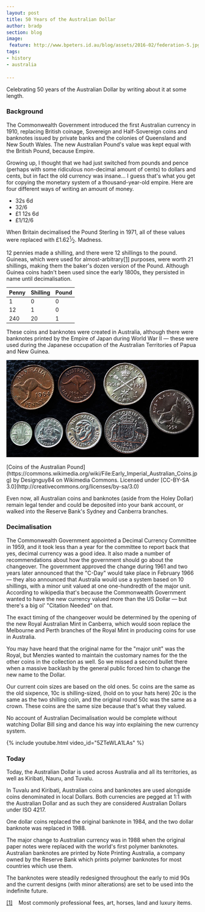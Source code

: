 ```yaml
---
layout: post
title: 50 Years of the Australian Dollar
author: bradp
section: blog
image:
 feature: http://www.bpeters.id.au/blog/assets/2016-02/federation-5.jpg
tags:
- history
- australia

---
```


Celebrating 50 years of the Australian Dollar by writing about it at some length.

<!--more-->

### Background
The Commonwealth Government introduced the first Australian currency in 1910, replacing British coinage, Sovereign and Half-Sovereign coins and banknotes issued by private banks and the colonies of Queensland and New South Wales. The new Australian Pound's value was kept equal with the British Pound, because Empire.

Growing up, I thought that we had just switched from pounds and pence (perhaps with some ridiculous non-decimal amount of cents) to dollars and cents, but in fact the old currency was insane... I guess that's what you get for copying the monetary system of a thousand-year-old empire. Here are four different ways of writing an amount of money.

* 32s 6d  
* 32/6  
* &pound;1 12s 6d  
* &pound;1/12/6  

<p>When Britain decimalised the Pound Sterling in 1971, all of these values were replaced with &pound;1.62<sup>1</sup>⁄<sub>2</sub>. Madness.</p>

<p>12 pennies made a shilling, and there were 12 shillings to the pound. Guineas, which were used for almost-arbitrary<a href="#ref1-guinea" class="refnum">[1]</a> purposes, were worth 21 shillings, making them the baker's dozen version of the Pound. Although Guinea coins hadn't been used since the early 1800s, they persisted in name until decimalisation.</p>

| Penny   | Shilling | Pound  |
| --------|----------| -------|
| 1       | 0        | 0      |
| 12      | 1        | 0      |
| 240     | 20       | 1      |

These coins and banknotes were created in Australia, although there were banknotes printed by the Empire of Japan during World War II — these were used during the Japanese occupation of the Australian Territories of Papua and New Guinea.

![Australian Pound coins](/blog/assets/2016-02/pound-coins.jpg)
<p class="caption">[Coins of the Australian Pound](https://commons.wikimedia.org/wiki/File:Early_Imperial_Australian_Coins.jpg) by Designguy84 on Wikimedia Commons. Licensed under [CC-BY-SA 3.0](http://creativecommons.org/licenses/by-sa/3.0)</p>

Even now, all Australian coins and banknotes (aside from the Holey Dollar) remain legal tender and could be deposited into your bank account, or walked into the Reserve Bank's Sydney and Canberra branches.

### Decimalisation

The Commonwealth Government appointed a Decimal Currency Committee in 1959, and it took less than a year for the committee to report back that yes, decimal currency was a good idea. It also made a number of recommendations about how the government should go about the changeover. The government approved the change during 1961 and two years later announced that the "C-Day" would take place in February 1966 — they also announced that Australia would use a system based on 10 shillings, with a minor unit valued at one one-hundredth of the major unit. According to wikipedia that's because the Commonwealth Government wanted to have the new currency valued more than the US Dollar — but there's a big ol' "Citation Needed" on that.

The exact timing of the changeover would be determined by the opening of the new Royal Australian Mint in Canberra, which would soon replace the Melbourne and Perth branches of the Royal Mint in producing coins for use in Australia.

You may have heard that the original name for the "major unit" was the Royal, but Menzies wanted to maintain the customary names for the the other coins in the collection as well. So we missed a second bullet there when a massive backlash by the general public forced him to change the new name to the Dollar.

Our current coin sizes are based on the old ones. 5c coins are the same as the old sixpence, 10c is shilling-sized, (hold on to your hats here) 20c is the same as the two shilling coin, and the original round 50c was the same as a crown. These coins are the same size because that's what they valued.

No account of Australian Decimalisation would be complete without watching Dollar Bill sing and dance his way into explaining the new currency system.

{% include youtube.html video_id="5ZTeWLA1LAs" %}

### Today

Today, the Australian Dollar is used across Australia and all its territories, as well as Kiribati, Nauru, and Tuvalu.

In Tuvalu and Kiribati, Australian coins and banknotes are used alongside coins denominated in local Dollars. Both currencies are pegged at 1:1 with the Australian Dollar and as such they are considered Australian Dollars under ISO 4217.

One dollar coins replaced the original banknote in 1984, and the two dollar banknote was replaced in 1988.

The major change to Australian currency was in 1988 when the original paper notes were replaced with the world's first polymer banknotes. Australian banknotes are printed by Note Printing Australia, a company owned by the Reserve Bank which prints polymer banknotes for most countries which use them.

The banknotes were steadily redesigned throughout the early to mid 90s and the current designs (with minor alterations) are set to be used into the indefinite future.

<p class="reftext"><a id="ref1-guinea" href="#background">[1]</a> &nbsp;&nbsp; Most commonly professional fees, art, horses, land and luxury items.</p>